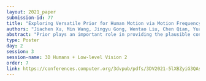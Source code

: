 ```yaml
---
layout: 2021_paper
submission-id: 77
title: "Exploring Versatile Prior for Human Motion via Motion Frequency Guidance"
authors: "Jiachen Xu, Min Wang, Jingyu Gong, Wentao Liu, Chen Qian, Yuan Xie and Lizhuang Ma"
abstract: "Prior plays an important role in providing the plausible constraint on human motion. Previous works design motion priors following a variety of paradigms under different circumstances, leading to the lack of versatility. In this paper, we first summarize the indispensable properties of the motion prior, and accordingly, design a framework to learn the versatile motion prior, which models the inherent probability distribution of human motions. Specifically, for efficient prior representation learning, we propose a global orientation normalization to remove redundant environment information in the original motion data space. Also, a two-level, sequence-based and segment-based, frequency guidance is introduced into the encoding stage. Then, we adopt a denoising training scheme to disentangle the environment information from input motion data in a learnable way, so as to generate consistent and distinguishable representation. Embedding our motion prior into prevailing backbones on three different tasks, we conduct extensive experiments, and both quantitative and qualitative results demonstrate the versatility and effectiveness of our motion prior."
type: Poster
day: 2
session: 3
session-name: 3D Humans + Low-level Vision 2
order: 7
link: https://conferences.computer.org/3dvpub/pdfs/3DV2021-5lXBZyiG3QAsRBKXHIjqU8/268800a606/268800a606.pdf
---
```

